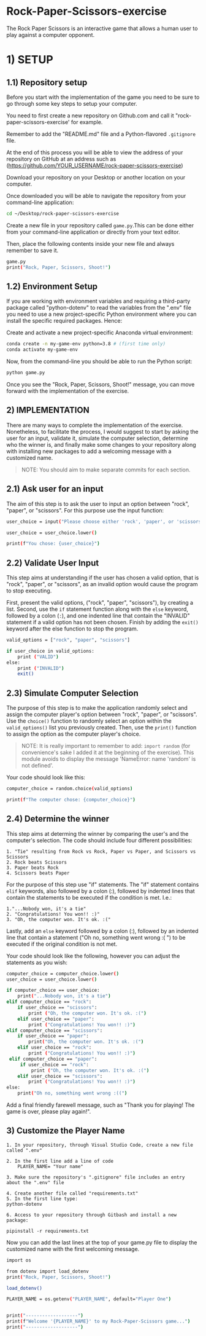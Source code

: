 # Rock-Paper-Scissors-exercise

The Rock Paper Scissors is an interactive game that allows a human user to play against a computer opponent. 

# 1) SETUP
## 1.1) Repository setup 
 
 Before you start with the implementation of the game you need to be sure to go through some key steps to setup your computer. 

You need to first create a new repository on Github.com and call it "rock-paper-scissors-exercise' for example. 

Remember to add the "README.md" file and a Python-flavored `.gitignore` file. 

At the end of this process you will be able to view the address of your repository on GitHub at an address such as (https://github.com/YOUR_USERNAME/rock-paper-scissors-exercise) 

Download your repository on your Desktop or another location on your computer. 

Once downloaded you will be able to navigate the repository from your command-line application: 

```sh
cd ~/Desktop/rock-paper-scissors-exercise
```

Create a new file in your repository called `game.py`.This can be done either from your command-line application or directly from your text editor. 

Then, place the following contents inside your new file and always remember to save it. 

```sh
game.py
print("Rock, Paper, Scissors, Shoot!")
```


## 1.2) Environment Setup 

If you are working with environment variables and requiring a third-party package called "python-dotenv" to read the variables from the ".env" file you need to use a new project-specific Python environment where you can install the specific required packages. Hence: 

Create and activate a new project-specific Anaconda virtual environment: 

```sh
conda create -n my-game-env python=3.8 # (first time only)
conda activate my-game-env
```

Now, from the command-line you should be able to run the Python script: 

```sh
python game.py
```

Once you see the "Rock, Paper, Scissors, Shoot!" message, you can move forward with the implementation of the exercise. 


## 2) IMPLEMENTATION 

There are many ways to complete the implementation of the exercise. Nonetheless, to facilitate the process, I would suggest to start by asking the user for an input, validate it, simulate the computer selection, determine who the winner is, and finally make some changes to your repository along with installing new packages to add a welcoming message with a customized name. 

> NOTE: You should aim to make separate commits for each section. 

## 2.1) Ask user for an input 

The aim of this step is to ask the user to input an option between "rock", "paper", or "scissors". For this purpose use the input function: 

```sh
user_choice = input("Please choose either 'rock', 'paper', or 'scissors': ")

user_choice = user_choice.lower()

print(f"You chose: {user_choice}")
```

## 2.2) Validate User Input 

This step aims at understanding if the user has chosen a valid option, that is "rock", "paper", or "scissors", as an invalid option would cause the program to stop executing. 

First, present the valid options, ("rock", "paper", "scissors"), by creating a list.
Second, use the `if` statement function along with the `else` keyword, followed by a colon (`:`), and one indented line that contain the "INVALID" statement if a valid option has not been chosen. 
Finish by adding the `exit()` keyword after the else function to stop the program. 

```sh 
valid_options = ["rock", "paper", "scissors"]

if user_choice in valid_options: 
    print ("VALID")
else:
    print ("INVALID")
    exit()
```

## 2.3) Simulate Computer Selection 

The purpose of this step is to make the application randomly select and assign the computer player's option between "rock", "paper", or "scissors". 
Use the `choice()` function to randomly select an option within the `valid_options()` list you previously created. 
Then, use the `print()` function to assign the option as the computer player's choice. 

> NOTE: It is really important to remember to add: `import random` (for convenience's sake I added it at the beginning of the exercise). This module avoids to display the message 'NameError: name 'random' is not defined'. 

Your code should look like this: 

```sh
computer_choice = random.choice(valid_options)

print(f"The computer chose: {computer_choice}")
```

## 2.4) Determine the winner 

This step aims at determing the winner by comparing the user's and the computer's selection. The code should include four different possibilities: 

    1. "Tie" resulting from Rock vs Rock, Paper vs Paper, and Scissors vs Scissors
    2. Rock beats Scissors 
    3. Paper beats Rock
    4. Scissors beats Paper 

For the purpose of this step use "if" statements. The "if" statement contains `elif` keywords, also followed by a colon (:), followed by indented lines that contain the statements to be executed if the condition is met. I.e.:
    
    1."...Nobody won, it's a tie"
    2. "Congratulations! You won!! :)"
    3. "Oh, the computer won. It's ok. :("

Lastly, add an `else` keyword followed by a colon (:), followed by an indented line that contain a statement ("Oh no, something went wrong :( ") to be executed if the original condition is not met. 

Your code should look like the following, however you can adjust the statements as you wish: 

```sh 
computer_choice = computer_choice.lower()
user_choice = user_choice.lower()

if computer_choice == user_choice:
    print("...Nobody won, it's a tie")
elif computer_choice == "rock":
    if user_choice == "scissors":
        print ("Oh, the computer won. It's ok. :(")
    elif user_choice == "paper":
        print ("Congratulations! You won!! :)")
elif computer_choice == "scissors":
    if user_choice == "paper":
        print("Oh, the computer won. It's ok. :(")
    elif user_choice == "rock":
        print ("Congratulations! You won!! :)")
 elif computer_choice == "paper":
     if user_choice == "rock":
         print ("Oh, the computer won. It's ok. :(")
    elif user_choice == "scissors":
        print ("Congratulations! You won!! :)")
else: 
    print("Oh no, something went wrong :((")
```


Add a final friendly farewell message, such as "Thank you for playing! The game is over, please play again!". 

## 3) Customize the Player Name 

    1. In your repository, through Visual Studio Code, create a new file called ".env"

    2. In the first line add a line of code 
        PLAYER_NAME= "Your name"

    3. Make sure the repository's ".gitignore" file includes an entry about the ".env" file

    4. Create another file called "requirements.txt"
    5. In the first line type:
    python-dotenv
    
    6. Access to your repository through Gitbash and install a new package:
    
    pipinstall -r requirements.txt 
    
Now you can add the last lines at the top of your game.py file to display the customized name with the first welcoming message. 

```sh 
import os 

from dotenv import load_dotenv
print("Rock, Paper, Scissors, Shoot!")

load_dotenv()

PLAYER_NAME = os.getenv("PLAYER_NAME", default="Player One")


print("-------------------")
print(f"Welcome '{PLAYER_NAME}' to my Rock-Paper-Scissors game...")
print("-------------------")
```
